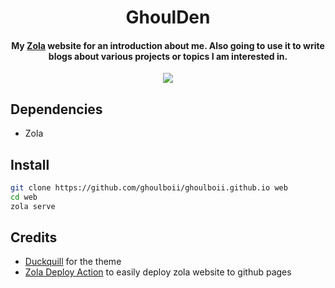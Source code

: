 <h1 align="center">GhoulDen</h1>

<h4 align="center">My <a href="https://www.getzola.org/">Zola</a> website for an introduction about me. Also going to use it to write blogs about various projects or topics I am interested in.</h4>


<p align="center">
  <img src="https://github.com/GhoulBoii/GhoulBoii.github.io/assets/78494833/f034760f-0cfe-481b-9674-fc1e15696892" />
</p>


## Dependencies

- Zola

## Install

```bash
git clone https://github.com/ghoulboii/ghoulboii.github.io web
cd web
zola serve
```

## Credits

- [Duckquill](https://codeberg.org/daudix/duckquill) for the theme
- [Zola Deploy Action](https://github.com/shalzz/zola-deploy-action) to easily deploy zola website to github pages
